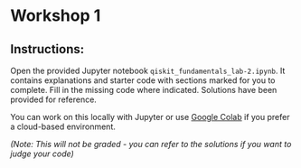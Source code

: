 # Workshop 1

## Instructions:
Open the provided Jupyter notebook `qiskit_fundamentals_lab-2.ipynb`. It contains explanations and starter code with sections marked for you to complete. Fill in the missing code where indicated. Solutions have been provided for reference.

You can work on this locally with Jupyter or use [Google Colab](https://colab.research.google.com/) if you prefer a cloud-based environment.

*(Note: This will not be graded - you can refer to the solutions if you want to judge your code)*
